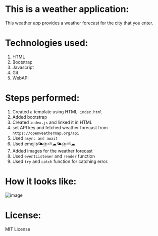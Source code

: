 # This is a weather application:

This weather app provides a weather forecast for the city that you enter.

# Technologies used:

1. HTML
2. Bootstrap
3. Javascript
4. Git
5. WebAPI

# Steps performed:

1. Created a template using HTML: `index.html`
2. Added bootstrap
3. Created `index.js` and linked it in HTML
4. set API key and fetched weather forecast from `https://openweathermap.org/api`
5. Used `async and await `
6. Used emojis🌤⛈⛅☁🌤⛈⛅☁
7. Added images for the weather forecast
8. Used `eventListener` and `render` function
9. Used `try` and `catch` function for catching error.

# How it looks like:
![image](https://user-images.githubusercontent.com/44516907/109634759-b879bd00-7b9d-11eb-8572-81b65851144a.png)
# License:

MIT License
